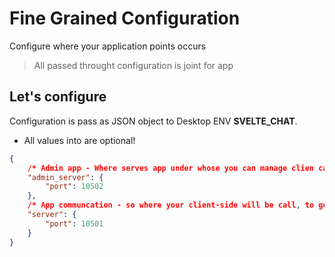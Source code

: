 # Fine Grained Configuration
Configure where your application points occurs
> All passed throught configuration is joint for app

## Let's configure
Configuration is pass as JSON object to Desktop ENV **SVELTE_CHAT**.
- All values into are optional!

```JSON
{
    /* Admin app - Where serves app under whose you can manage clien cases */
    "admin_server": {
        "port": 10502
    },
    /* App communcation - so where your client-side will be call, to get and send informations */
    "server": {
        "port": 10501
    }
}
```
